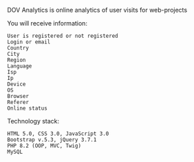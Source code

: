 DOV Analytics is online analytics of user visits for web-projects

You will receive information:

    User is registered or not registered
    Login or email
    Country
    City
    Region
    Language
    Isp
    Ip
    Device
    OS
    Browser
    Referer
    Online status

Technology stack:

    HTML 5.0, CSS 3.0, JavaScript 3.0
    Bootstrap v.5.3, jQuery 3.7.1
    PHP 8.2 (OOP, MVC, Twig)
    MySQL
